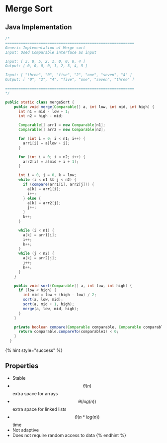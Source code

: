 # Merge Sort

## Java Implementation

```java
/*
==========================================================
Generic Implementation of Merge sort
Input: Used Comparable interface as input

Input: [ 3, 0, 5, 2, 1, 0, 0, 0, 4 ]
Output: [ 0, 0, 0, 0, 1, 2, 3, 4, 5 ]

Input: [ "three", "0", "five", "2", "one", "seven", "4" ]
Output: [ "0", "2", "4", "five", "one", "seven", "three" ]

==========================================================
*/

public static class mergeSort {
    public void merge(Comparable[] a, int low, int mid, int high) {
      int n1 = mid - low + 1;
      int n2 = high - mid;

      Comparable[] arr1 = new Comparable[n1];
      Comparable[] arr2 = new Comparable[n2];

      for (int i = 0; i < n1; i++) {
        arr1[i] = a[low + i];
      }

      for (int i = 0; i < n2; i++) {
        arr2[i] = a[mid + i + 1];
      }

      int i = 0, j = 0, k = low;
      while (i < n1 && j < n2) {
        if (compare(arr1[i], arr2[j])) {
          a[k] = arr1[i];
          i++;
        } else {
          a[k] = arr2[j];
          j++;
        }
        k++;
      }

      while (i < n1) {
        a[k] = arr1[i];
        i++;
        k++;
      }
      while (j < n2) {
        a[k] = arr2[j];
        j++;
        k++;
      }
    }

    public void sort(Comparable[] a, int low, int high) {
      if (low < high) {
        int mid = low + (high - low) / 2;
        sort(a, low, mid);
        sort(a, mid + 1, high);
        merge(a, low, mid, high);
      }
    }

    private boolean compare(Comparable comparable, Comparable comparable1) {
      return comparable.compareTo(comparable1) < 0;
    }
  }
```

{% hint style="success" %}
## Properties

* Stable
* $$\theta(n)$$ extra space for arrays 
* $$\theta(log(n))$$ extra space for linked lists
* $$\theta(n * log(n))$$time
* Not adaptive
* Does not require random access to data
{% endhint %}



